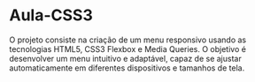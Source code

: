 # Aula-CSS3
O projeto consiste na criação de um menu responsivo usando as tecnologias HTML5, CSS3 Flexbox e Media Queries. O objetivo é desenvolver um menu intuitivo e adaptável, capaz de se ajustar automaticamente em diferentes dispositivos e tamanhos de tela.

